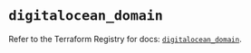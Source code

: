 # `digitalocean_domain`

Refer to the Terraform Registry for docs: [`digitalocean_domain`](https://registry.terraform.io/providers/digitalocean/digitalocean/2.42.0/docs/resources/domain).
